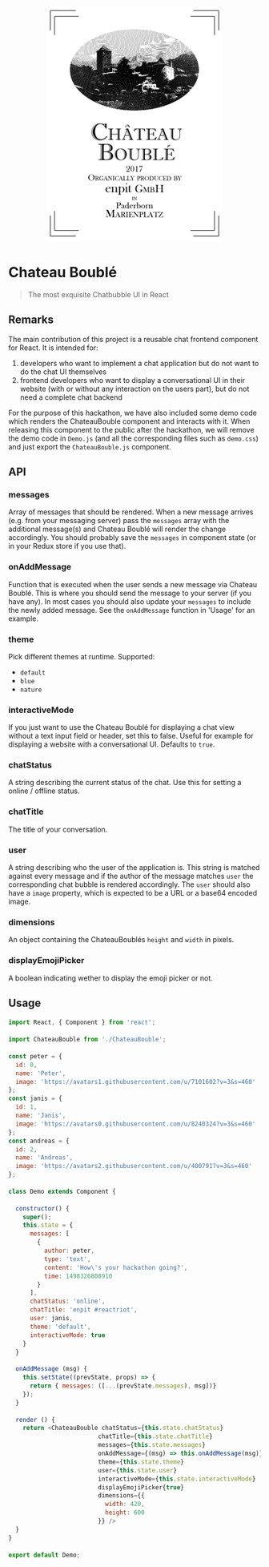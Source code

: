 <h1 align="center">
  <img src="./assets/cb.png" width="350">
</h1>

# Chateau Boublé

> The most exquisite Chatbubble UI in React

## Remarks

The main contribution of this project is a reusable chat frontend component for React. It is intended for:

1. developers who want to implement a chat application but do not want to do the chat UI themselves
2. frontend developers who want to display a conversational UI in their website (with or without any interaction on the users part), but do not need a complete chat backend

For the purpose of this hackathon, we have also included some demo code which renders the ChateauBouble component and interacts with it. When releasing this component to the public after the hackathon, we will remove the demo code in `Demo.js` (and all the corresponding files such as `demo.css`) and just export the `ChateauBouble.js` component.

## API

### messages

Array of messages that should be rendered. When a new message arrives (e.g. from your messaging server) pass the `messages` array with the additional message(s) and Chateau Boublé will render the change accordingly. You should probably save the `messages` in component state (or in your Redux store if you use that).

### onAddMessage

Function that is executed when the user sends a new message via Chateau Boublé. This is where you should send the message to your server (if you have any). In most cases you should also update your `messages` to include the newly added message. See the `onAddMessage` function in 'Usage' for an example.

### theme

Pick different themes at runtime. Supported:

* `default`
* `blue`
* `nature`

### interactiveMode

If you just want to use the Chateau Boublé for displaying a chat view without a text input field or header, set this to false. Useful for example for displaying a website with a conversational UI. Defaults to `true`.

### chatStatus

A string describing the current status of the chat. Use this for setting a online / offline status.

### chatTitle

The title of your conversation.

### user

A string describing who the user of the application is. This string is matched against every message and if the author of the message matches `user` the corresponding chat bubble is rendered accordingly. The `user` should also have a `image` property, which is expected to be a URL or a base64 encoded image.

### dimensions

An object containing the ChateauBoublés `height` and `width` in pixels.

### displayEmojiPicker

A boolean indicating wether to display the emoji picker or not.

## Usage

``` js
import React, { Component } from 'react';

import ChateauBouble from './ChateauBouble';

const peter = {
  id: 0,
  name: 'Peter',
  image: 'https://avatars1.githubusercontent.com/u/7101602?v=3&s=460'
};
const janis = {
  id: 1,
  name: 'Janis',
  image: 'https://avatars0.githubusercontent.com/u/8240324?v=3&s=460'
};
const andreas = {
  id: 2,
  name: 'Andreas',
  image: 'https://avatars2.githubusercontent.com/u/400791?v=3&s=460'
};

class Demo extends Component {

  constructor() {
    super();
    this.state = {
      messages: [
        {
          author: peter,
          type: 'text',
          content: 'How\'s your hackathon going?',
          time: 1498326808910
        }
      ],
      chatStatus: 'online',
      chatTitle: 'enpit #reactriot',
      user: janis,
      theme: 'default',
      interactiveMode: true
    }
  }

  onAddMessage (msg) {
    this.setState((prevState, props) => {
      return { messages: ([...(prevState.messages), msg])}
    });
  }

  render () {
    return <ChateauBouble chatStatus={this.state.chatStatus} 
                         chatTitle={this.state.chatTitle}
                         messages={this.state.messages}
                         onAddMessage={(msg) => this.onAddMessage(msg)}
                         theme={this.state.theme}
                         user={this.state.user}
                         interactiveMode={this.state.interactiveMode}
                         displayEmojiPicker{true}
                         dimensions={{
                           width: 420,
                           height: 600
                         }} />
  }
}

export default Demo;
```
